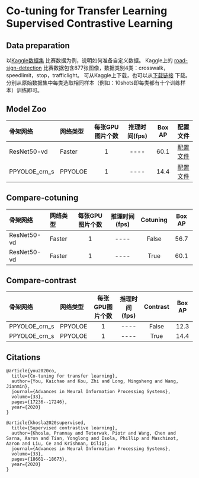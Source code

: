 # Co-tuning for Transfer Learning <br />Supervised Contrastive Learning

## Data preparation
以[Kaggle数据集](https://www.kaggle.com/andrewmvd/road-sign-detection) 比赛数据为例，说明如何准备自定义数据。
Kaggle上的 [road-sign-detection](https://www.kaggle.com/andrewmvd/road-sign-detection) 比赛数据包含877张图像，数据类别4类：crosswalk，speedlimit，stop，trafficlight。
可从Kaggle上下载，也可以从[下载链接](https://paddlemodels.bj.bcebos.com/object_detection/roadsign_voc.tar) 下载。
分别从原始数据集中每类选取相同样本（例如：10shots即每类都有十个训练样本）训练即可。

## Model Zoo
| 骨架网络             | 网络类型       | 每张GPU图片个数 |推理时间(fps) | Box AP |  配置文件  |
| :------------------- | :------------- | :-----: | :-----: | :------------: | :-----: |
| ResNet50-vd             | Faster         |    1    |     ----     |  60.1  | [配置文件](./faster_rcnn_r50_vd_fpn_1x_coco_cotuning_roadsign.yml) |
| PPYOLOE_crn_s             | PPYOLOE         |    1    |     ----     |  14.4  | [配置文件](./ppyoloe_plus_crn_s_80e_contrast_coco.yml) |

## Compare-cotuning
| 骨架网络             | 网络类型       | 每张GPU图片个数 |推理时间(fps) | Cotuning |  Box AP  |
| :------------------- | :------------- | :-----: | :-----: | :------------: | :-----: |
| ResNet50-vd             | Faster         |    1    |     ----     |  False  |  56.7  |
| ResNet50-vd             | Faster         |    1    |     ----     |  True  |  60.1 |

## Compare-contrast
| 骨架网络             | 网络类型       | 每张GPU图片个数 |推理时间(fps) | Contrast |  Box AP  |
| :------------------- | :------------- | :-----: | :-----: | :------------: | :-----: |
| PPYOLOE_crn_s             | PPYOLOE         |    1    |     ----     |  False  |  12.3  |
| PPYOLOE_crn_s             | PPYOLOE         |    1    |     ----     |  True  |  14.4 |

## Citations
```
@article{you2020co,
  title={Co-tuning for transfer learning},
  author={You, Kaichao and Kou, Zhi and Long, Mingsheng and Wang, Jianmin},
  journal={Advances in Neural Information Processing Systems},
  volume={33},
  pages={17236--17246},
  year={2020}
}

@article{khosla2020supervised,
  title={Supervised contrastive learning},
  author={Khosla, Prannay and Teterwak, Piotr and Wang, Chen and Sarna, Aaron and Tian, Yonglong and Isola, Phillip and Maschinot, Aaron and Liu, Ce and Krishnan, Dilip},
  journal={Advances in Neural Information Processing Systems},
  volume={33},
  pages={18661--18673},
  year={2020}
}
```